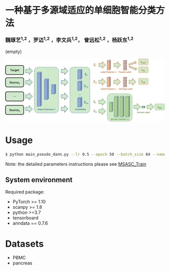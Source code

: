 # 一种基于多源域适应的单细胞智能分类方法
### 魏琢艺<sup>1,2</sup> ，罗迈<sup>1,2</sup> ，李文兵<sup>1,2</sup>， 曾远松<sup>1,2</sup> ，杨跃东<sup>1,2</sup>


 (empty)
       


![model structure](Workflow.png)



# Usage
```bash
$ python main_pseudo_dann.py --lr 0.5 --epoch 50 --batch_size 64 --name pbmc_ding --cuda 0
```
Note: the detailed parameters instructions please see [MSASC_Train](https://github.com/biomed-AI/MSASC/blob/main/main_pseudo_dann.py)


## System environment
Required package:
- PyTorch >= 1.10
- scanpy >= 1.8
- python >=3.7
- tensorboard
- anndata == 0.7.6

# Datasets

 -  PBMC
 -  pancreas
